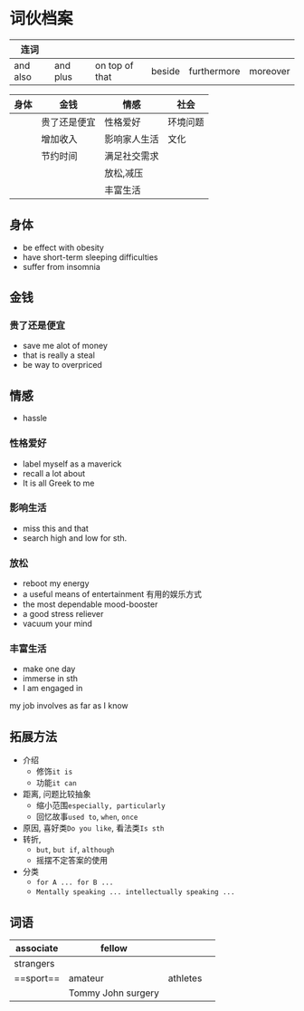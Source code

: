 # 词伙档案


| 连词     |          |                |        |             |          |
| -------- | -------- | -------------- | ------ | ----------- | -------- |
| and also | and plus | on top of that | beside | furthermore | moreover | 



| 身体 | 金钱         | 情感         | 社会     |
| ---- | ------------ | ------------ | -------- |
|      | 贵了还是便宜 | 性格爱好     | 环境问题 |
|      | 增加收入     | 影响家人生活 | 文化     | 
|      | 节约时间     | 满足社交需求 |          |
|      |              | 放松,减压    |          |
|      |              | 丰富生活     |          |

## 身体

- be effect with obesity
- have short-term sleeping difficulties
- suffer from insomnia

## 金钱

### 贵了还是便宜

- save me alot of money
- that is really a steal
- be way to overpriced

## 情感

- hassle

### 性格爱好

- label myself as a maverick
- recall a lot about
- It is all Greek to me

### 影响生活

- miss this and that
- search high and low for sth.

### 放松
- reboot my energy
- a useful means of entertainment 有用的娱乐方式 
- the most dependable mood-booster
- a good stress reliever 
- vacuum your mind


### 丰富生活
- make one day
- immerse in sth
- I am engaged in

my job involves
as far as I know


## 拓展方法

- 介绍
	- 修饰`it is`
	- 功能`it can`
- 距离, 问题比较抽象
	- 缩小范围`especially, particularly`
	- 回忆故事`used to`, `when`, `once`
- 原因, 喜好类`Do you like`, 看法类`Is sth`
- 转折, 
	- `but`, `but if`, `although`
	- 摇摆不定答案的使用
- 分类
	- `for A ... for B ...`
	- `Mentally speaking ... intellectually speaking ...`

## 词语

| associate | fellow             |          |     |
| --------- | ------------------ | -------- | --- |
| strangers |                    |          |     |
| ==sport== | amateur            | athletes |     |
|           | Tommy John surgery |          |     |
